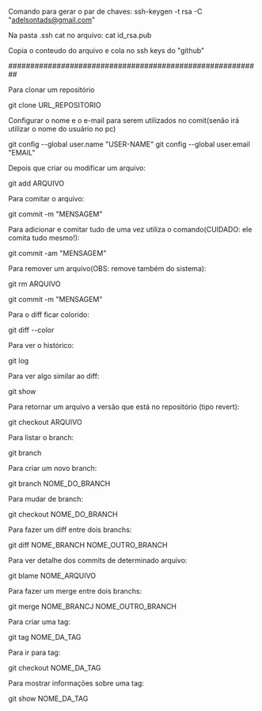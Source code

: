 Comando para gerar o par de chaves:
ssh-keygen -t rsa -C "adelsontads@gmail.com"

Na pasta .ssh cat no arquivo:
cat id_rsa.pub

Copia o conteudo do arquivo e cola no ssh keys do "github"

##########################################################

Para clonar um repositório

git clone URL_REPOSITORIO


Configurar o nome e o e-mail para serem utilizados no comit(senão irá utilizar o nome do usuário no pc)

git config --global user.name "USER-NAME"
git config --global user.email "EMAIL"


Depois que criar ou modificar um arquivo:

git add ARQUIVO


Para comitar o arquivo:

git commit -m "MENSAGEM"


Para adicionar e comitar tudo de uma vez utiliza o comando(CUIDADO: ele comita tudo mesmo!):

git commit -am "MENSAGEM"


Para remover um arquivo(OBS: remove também do sistema):

git rm ARQUIVO

git commit -m "MENSAGEM"


Para o diff ficar colorido:

git diff --color


Para ver o histórico:

git log


Para ver algo similar ao diff:

git show


Para retornar um arquivo a versão que está no repositório (tipo revert):

git checkout ARQUIVO


Para listar o branch:

git branch


Para criar um novo branch:

git branch NOME_DO_BRANCH


Para mudar de branch:

git checkout NOME_DO_BRANCH


Para fazer um diff entre dois branchs:

git diff NOME_BRANCH NOME_OUTRO_BRANCH


Para ver detalhe dos commits de determinado arquivo:

git blame NOME_ARQUIVO


Para fazer um merge entre dois branchs:

git merge NOME_BRANCJ NOME_OUTRO_BRANCH


Para criar uma tag:

git tag NOME_DA_TAG


Para ir para tag:

git checkout NOME_DA_TAG


Para mostrar informações sobre uma tag:

git show NOME_DA_TAG

